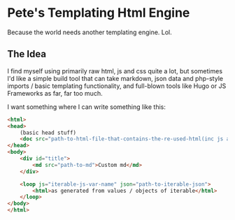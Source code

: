 # Pete's Templating Html Engine

Because the world needs another templating engine. Lol.

## The Idea

I find myself using primarily raw html, js and css quite a lot, but sometimes I'd like a simple build tool that can take markdown, json data and php-style imports / basic templating functionality, and full-blown tools like Hugo or JS Frameworks as far, far too much.

I want something where I can write something like this:

```html
<html>
<head> 
    (basic head stuff)
    <doc src="path-to-html-file-that-contains-the-re-used-html(inc js and css)-here" />
</head>
<body>
    <div id="title">
        <md src="path-to-md">Custom md</md>
    </div>

    <loop js="iterable-js-var-name" json="path-to-iterable-json">
        <html>as generated from values / objects of iterable</html>
    </loop>
</body>
</html>
```